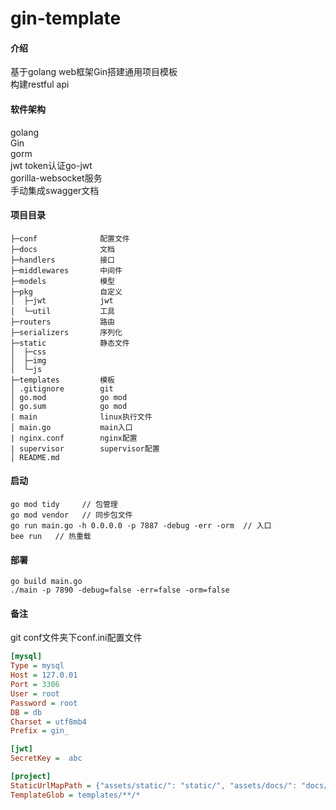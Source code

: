 # gin-template

#### 介绍
基于golang web框架Gin搭建通用项目模板  
构建restful api

#### 软件架构
golang  
Gin  
gorm  
jwt token认证go-jwt  
gorilla-websocket服务  
手动集成swagger文档

#### 项目目录
    ├─conf              配置文件  
    ├─docs              文档  
    ├─handlers          接口   
    ├─middlewares       中间件  
    ├─models            模型    
    ├─pkg               自定义  
    │  ├─jwt            jwt    
    │  └─util           工具    
    ├─routers           路由  
    ├─serializers       序列化  
    ├─static            静态文件  
    │  ├─css  
    │  ├─img  
    │  └─js  
    ├─templates         模板  
    │ .gitignore        git
    │ go.mod            go mod  
    │ go.sum            go mod
    | main              linux执行文件
    │ main.go           main入口
    | nginx.conf        nginx配置
    | supervisor        supervisor配置
    │ README.md         

#### 启动
```shell script
go mod tidy     // 包管理
go mod vendor   // 同步包文件
go run main.go -h 0.0.0.0 -p 7887 -debug -err -orm  // 入口
bee run   // 热重载
```

#### 部署  
```shell script
go build main.go
./main -p 7890 -debug=false -err=false -orm=false
```

#### 备注
git conf文件夹下conf.ini配置文件
```ini
[mysql]
Type = mysql
Host = 127.0.01
Port = 3306
User = root
Password = root
DB = db
Charset = utf8mb4
Prefix = gin_

[jwt]
SecretKey =  abc

[project]
StaticUrlMapPath = {"assets/static/": "static/", "assets/docs/": "docs/"}
TemplateGlob = templates/**/*
```
